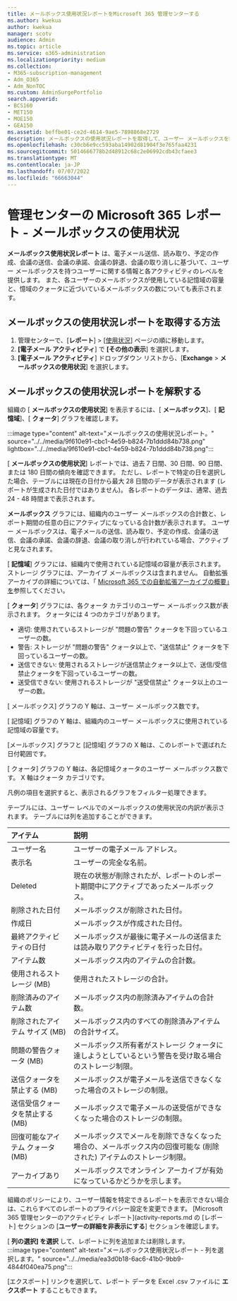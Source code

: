 ```yaml
---
title: メールボックス使用状況レポートをMicrosoft 365 管理センターする
ms.author: kwekua
author: kwekua
manager: scotv
audience: Admin
ms.topic: article
ms.service: o365-administration
ms.localizationpriority: medium
ms.collection:
- M365-subscription-management
- Adm_O365
- Adm_NonTOC
ms.custom: AdminSurgePortfolio
search.appverid:
- BCS160
- MET150
- MOE150
- GEA150
ms.assetid: beffbe01-ce2d-4614-9ae5-7898868e2729
description: メールボックスの使用状況レポートを取得して、ユーザー メールボックスを持つユーザーのアクティビティ レベルと、それぞれのストレージとクォータの情報について確認する方法について説明します。
ms.openlocfilehash: c30cb6e9cc593aba14902d81904f3e765faa4231
ms.sourcegitcommit: 5014666778b2d48912c68c2e06992cdb43cfaee3
ms.translationtype: MT
ms.contentlocale: ja-JP
ms.lasthandoff: 07/07/2022
ms.locfileid: "66663044"
---
```

# <a name="microsoft-365-reports-in-the-admin-center---mailbox-usage"></a>管理センターの Microsoft 365 レポート - メールボックスの使用状況

**メールボックス使用状況レポート** は、電子メール送信、読み取り、予定の作成、会議の送信、会議の承諾、会議の辞退、会議の取り消しに基づいて、ユーザー メールボックスを持つユーザーに関する情報と各アクティビティのレベルを提供します。 また、各ユーザーのメールボックスが使用している記憶域の容量と、憶域のクォータに近づいているメールボックスの数についても表示されます。 
 
## <a name="how-to-get-to-the-mailbox-usage-report"></a>メールボックスの使用状況レポートを取得する方法

1. 管理センターで、[**レポート**] \> [<a href="https://go.microsoft.com/fwlink/p/?linkid=2074756" target="_blank">使用状況</a>] ページの順に移動します。
2. **[電子メール アクティビティ**] で **[その他の表示**] を選択します。 
3. **[電子メール アクティビティ**] ドロップダウン リストから、[**Exchange** \> **メールボックスの使用状況**] を選択します。

## <a name="interpret-the-mailbox-usage-report"></a>メールボックスの使用状況レポートを解釈する

組織の [ **メールボックスの使用状況**] を表示するには、[ **メールボックス**]、[ **記憶域**]、[ **クォータ**] グラフを確認します。
  
:::image type="content" alt-text="メールボックスの使用状況レポート。" source="../../media/9f610e91-cbc1-4e59-b824-7b1ddd84b738.png" lightbox="../../media/9f610e91-cbc1-4e59-b824-7b1ddd84b738.png":::

[ **メールボックスの使用状況**] レポートでは、過去 7 日間、30 日間、90 日間、または 180 日間の傾向を確認できます。 ただし、レポートで特定の日を選択した場合、テーブルには現在の日付から最大 28 日間のデータが表示されます (レポートが生成された日付ではありません)。 各レポートのデータは、通常、過去 24 - 48 時間まで表示されます。

**メールボックス** グラフには、組織内のユーザー メールボックスの合計数と、レポート期間の任意の日にアクティブになっている合計数が表示されます。 ユーザー メールボックスは、電子メールの送信、読み取り、予定の作成、会議の送信、会議の承諾、会議の辞退、会議の取り消しが行われている場合、アクティブと見なされます。

[ **記憶域**] グラフには、組織内で使用されている記憶域の容量が表示されます。 ストレージ グラフには、アーカイブ メールボックスは含まれません。 自動拡張アーカイブの詳細については、「 [Microsoft 365 での自動拡張アーカイブの概要」を](../../compliance/autoexpanding-archiving.md)参照してください。

[ **クォータ**] グラフには、各クォータ カテゴリのユーザー メールボックス数が表示されます。 クォータには 4 つのカテゴリがあります。 
- 適切: 使用されているストレージが "問題の警告" クォータを下回っているユーザーの数。
- 警告: ストレージが "問題の警告" クォータ以上で、"送信禁止" クォータを下回っているユーザーの数。
- 送信できない: 使用されるストレージが送信禁止クォータ以上で、送信/受信禁止クォータを下回っているユーザーの数。
- 送受信できない: 使用されるストレージが "送受信禁止" クォータ以上のユーザーの数。

[ メールボックス] グラフの Y 軸は、ユーザー メールボックス数です。 

[ 記憶域] グラフの Y 軸は、組織内のユーザー メールボックスに使用されている記憶域の容量です。

[メールボックス] グラフと [記憶域] グラフの X 軸は、このレポートで選ばれた日付範囲です。

[ クォータ] グラフの Y 軸は、各記憶域クォータのユーザー メールボックス数です。 X 軸はクォータ カテゴリです。

凡例の項目を選択すると、表示されるグラフをフィルター処理できます。

テーブルには、ユーザー レベルでのメールボックスの使用状況の内訳が表示されます。 テーブルには列を追加することができます。 

|アイテム|説明|
|:-----|:-----|
|ユーザー名 |ユーザーの電子メール アドレス。 |
|表示名  |ユーザーの完全な名前。 |
|Deleted |現在の状態が削除されたが、レポートのレポート期間中にアクティブであったメールボックス。|
|削除された日付 |メールボックスが削除された日付。 |
|作成日 | メールボックスが作成された日付。  |
|最終アクティビティの日付 | メールボックスが最後に電子メールの送信または読み取りアクティビティを行った日付。   |
|アイテム数|メールボックス内のアイテムの合計数。 |
|使用されるストレージ (MB)|使用されたストレージの合計。 |
|削除済みのアイテム数|メールボックス内の削除済みアイテムの合計数。 |
|削除されたアイテム サイズ (MB)|メールボックス内のすべての削除済みアイテムの合計サイズ。 |
|問題の警告クォータ (MB)|メールボックス所有者がストレージ クォータに達しようとしているという警告を受け取る場合のストレージ制限。  |
|送信クォータを禁止する (MB)|メールボックスが電子メールを送信できなくなった場合のストレージの制限。 |
|送信受信クォータを禁止する (MB)|メールボックスで電子メールの送受信ができなくなった場合のストレージの制限。 |
|回復可能なアイテム クォータ (MB)|メールボックスでメールを削除できなくなった場合の、メールボックス内の回復可能な (削除された) アイテムのストレージ制限。 |
|アーカイブあり|メールボックスでオンライン アーカイブが有効になっているかどうかを示します。 |


組織のポリシーにより、ユーザー情報を特定できるレポートを表示できない場合は、これらすべてのレポートのプライバシー設定を変更できます。 [Microsoft 365 管理センターのアクティビティ レポート](activity-reports.md の [レポート] セクションの [**ユーザーの詳細を非表示にする**] セクションを確認します。

[ **列の選択] を選択** して、レポートに列を追加または削除します。  <br/> :::image type="content" alt-text="メールボックス使用状況レポート - 列を選択します。" source="../../media/ea3d0b18-6ac6-41b0-9bb9-4844f040ea75.png":::

[エクスポート] リンクを選択して、レポート データを Excel .csv ファイルに **エクスポート** することもできます。 